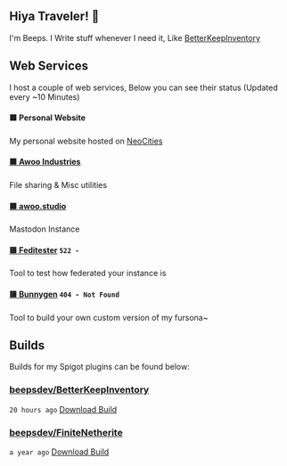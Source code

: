 ## Hiya Traveler! 👋
I'm Beeps. I Write stuff whenever I need it, Like [BetterKeepInventory](https://github.com/Awoo-Industries/BetterKeepInventory)

## Web Services
I host a couple of web services, Below you can see their status (Updated every ~10 Minutes)

#### 🟥 Personal Website

My personal website hosted on [NeoCities](https://neocities.org/)
#### [🟩 Awoo Industries](https://awoo.industries)

File sharing & Misc utilities
#### [🟩 awoo.studio](https://awoo.studio)

Mastodon Instance
#### [🟨 Feditester](https://feditester.beeps.dev) `522 - `

Tool to test how federated your instance is
#### [🟨 Bunnygen](https://bunnygen.awoo.industries) `404 - Not Found`

Tool to build your own custom version of my fursona~

## Builds
Builds for my Spigot plugins can be found below:

### [beepsdev/BetterKeepInventory](https://github.com/beepsdev/BetterKeepInventory)

`20 hours ago` [Download Build](https://github.com/beepsdev/BetterKeepInventory/suites/15424597873/artifacts/880712657)
### [beepsdev/FiniteNetherite](https://github.com/beepsdev/FiniteNetherite)

`a year ago` [Download Build](https://github.com/beepsdev/FiniteNetherite/suites/6362450050/artifacts/229833502)

